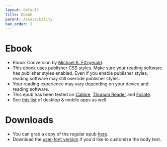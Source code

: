 ```yaml
---
layout: default
title: Ebook
parent: Accessibility
nav_order: 2
---
```


# Ebook

- Ebook Conversion by [Michael K. Fitzgerald](https://eskur.dev).
- This ebook uses publisher CSS styles. Make sure your reading software has publisher styles enabled. Even if you enable publisher styles, reading software may still override publisher styles.
- Your reading experience may vary depending on your device and reading software.
- This epub has been tested on [Calibre](https://calibre-ebook.com/), [Thorium Reader](https://www.edrlab.org/software/thorium-reader/) and [Foliate](https://johnfactotum.github.io/foliate/).
- See [this list](https://github.com/readium/awesome-readium) of desktop & mobile apps as well.

# Downloads
- You can grab a copy of the regular epub [here](/accessibility/Cairn.epub).
- Download the [user-font version](/accessibility/Cairn-choose-your-own-font.epub) if you'd like to customize the body text.
